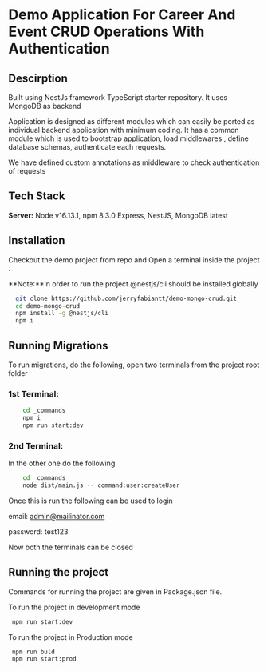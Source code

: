 
# Demo Application For Career And Event CRUD Operations With Authentication




## Descirption

Built using NestJs framework TypeScript starter repository. It uses MongoDB as backend

Application is designed as different modules which can easily be ported as individual backend application with minimum coding.
It has a common module which is used to bootstrap application, load middlewares , define database schemas, authenticate each requests.

We have defined custom annotations as middleware to check authentication of requests


## Tech Stack

**Server:** Node v16.13.1, npm 8.3.0 Express, NestJS, MongoDB latest
 

## Installation
Checkout the demo project from repo and Open a terminal inside the project . 

**Note:**In order to run the project  @nestjs/cli should be installed globally

```bash
  git clone https://github.com/jerryfabiantt/demo-mongo-crud.git
  cd demo-mongo-crud
  npm install -g @nestjs/cli
  npm i
```


## Running Migrations

To run migrations, do the following, open two terminals from the project root folder

### 1st Terminal:
```bash
    cd _commands
    npm i
    npm run start:dev
```

### 2nd Terminal:
In the other one do the following
```bash
    cd _commands
    node dist/main.js -- command:user:createUser
```

Once this is run the following can be used to login

email: admin@mailinator.com

password: test123

Now both the terminals can be closed


## Running the project

Commands for running the project are given in Package.json file. 

To run the project in development mode
    
```bash
 npm run start:dev
```
To run the project in Production mode

```bash
 npm run buld
 npm run start:prod
```




